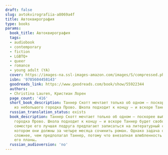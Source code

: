 ```yaml
---
draft: false
slug: avtokvirografiia-a8069a4f
title: Автоквирография
type: books
params:
  book_title: Автоквирография
  tags:
  - audiobook
  - contemporary
  - fiction
  - LGBTQ+
  - queer
  - romance
  - young adult (YA)
  cover: https://images-na.ssl-images-amazon.com/images/S/compressed.photo.goodreads.com/books/1605623377i/55922344.jpg
  isbn: '9785604458143'
  goodreads_link: https://www.goodreads.com/book/show/55922344
  authors:
  - Christina Lauren, Кристиан Лорен
  page_count: '416'
  short_book_description: Таннер Скотт мечтает только об одном — поскорее выбраться
    из небольшого городка Прово. Школа подходит к концу — и вскоре Таннер будет свободен.
  russian_translation_status: exists
  book_description: Таннер Скотт мечтает только об одном — поскорее выбраться из небольшого
    городка Прово. Школа подходит к концу — и вскоре Таннер будет свободен. В последнем
    семестре его лучшая подруга предлагает записаться на литера­турный семинар, на
    котором они должны за четыре месяца сочинить роман. Однако задача оказывается
    сложнее, чем предполагал Таннер, потому что вне­запная влюбленность рушит все
    его планы…
  russian_audioversion: 'no'
---
```

